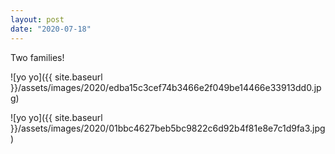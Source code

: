 ```yaml
---
layout: post
date: "2020-07-18"
---
```


Two families!

![yo yo]({{ site.baseurl }}/assets/images/2020/edba15c3cef74b3466e2f049be14466e33913dd0.jpg)

![yo yo]({{ site.baseurl }}/assets/images/2020/01bbc4627beb5bc9822c6d92b4f81e8e7c1d9fa3.jpg)
